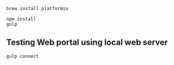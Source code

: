 

```
brew install platformio

npm install
gulp
```


## Testing Web portal using local web server

`gulp connect`
